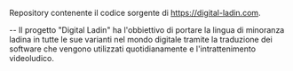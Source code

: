 Repository contenente il codice sorgente di https://digital-ladin.com.

--
Il progetto "Digital Ladin" ha l'obbiettivo di portare la lingua di minoranza ladina in tutte le sue varianti nel mondo digitale tramite la traduzione dei software che vengono utilizzati quotidianamente e l'intrattenimento videoludico.
